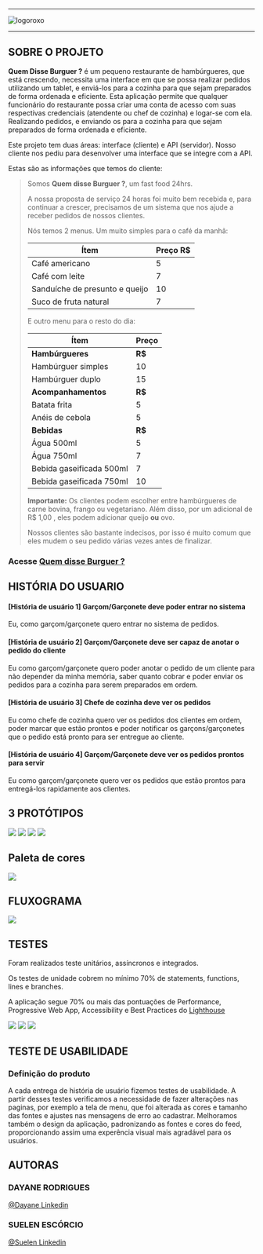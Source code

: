 ***

![logoroxo](src/img/logoroxo.png)

***

## SOBRE O PROJETO

**Quem Disse Burguer ?** é um pequeno restaurante de hambúrgueres, que está crescendo, necessita uma interface em que se possa realizar pedidos utilizando um tablet, e enviá-los para a cozinha para que sejam preparados de forma ordenada e eficiente.
Esta aplicação permite que qualquer funcionário do restaurante possa criar uma conta de acesso com suas respectivas credenciais (atendente ou chef de cozinha) e logar-se com ela. Realizando pedidos, e enviando os para a cozinha para que sejam preparados de forma ordenada e eficiente.

Este projeto tem duas áreas: interface (cliente) e API (servidor). Nosso cliente nos pediu para desenvolver uma interface que se integre com a API.

Estas são as informações que temos do cliente:

> Somos **Quem disse Burguer ?**, um fast food 24hrs.
>
>A nossa proposta de serviço 24 horas foi muito bem recebida e, para continuar a
>crescer, precisamos de um sistema que nos ajude a receber pedidos de nossos
>clientes.
>
>Nós temos 2 menus. Um muito simples para o café da manhã:
>
>| Ítem                      |Preço R$|
>|---------------------------|------|
>| Café americano            |    5 |
>| Café com leite            |    7 |
>| Sanduíche de presunto e queijo|   10 |
>| Suco de fruta natural     |    7 |
>
>E outro menu para o resto do dia:
>
>| Ítem                      |Preço |
>|---------------------------|------|
>|**Hambúrgueres**           |   **R$**   |
>|Hambúrguer simples         |    10|
>|Hambúrguer duplo           |    15|
>|**Acompanhamentos**        |   **R$**   |
>|Batata frita               |     5|
>|Anéis de cebola            |     5|
>|**Bebidas**                |   **R$**   |
>|Água 500ml                 |     5|
>|Água 750ml                 |     7|
>|Bebida gaseificada 500ml   |     7|
>|Bebida gaseificada 750ml   |    10|
>
> **Importante:** Os clientes podem escolher entre hambúrgueres de carne bovina,
> frango ou vegetariano. Além disso, por um adicional de R\$ 1,00 , eles podem
> adicionar queijo **ou** ovo.
>
>Nossos clientes são bastante indecisos, por isso é muito comum que eles mudem o
>seu pedido várias vezes antes de finalizar.

### Acesse [Quem disse Burguer ?](https://dayanersilva.github.io/SAP007-burger-queen-api-client/)


## HISTÓRIA DO USUARIO

#### [História de usuário 1] Garçom/Garçonete deve poder entrar no sistema

Eu, como garçom/garçonete quero entrar no sistema de pedidos.

#### [História de usuário 2] Garçom/Garçonete deve ser capaz de anotar o pedido do cliente

Eu como garçom/garçonete quero poder anotar o pedido de um cliente para não
depender da minha memória, saber quanto cobrar e poder enviar os pedidos para a
cozinha para serem preparados em ordem.

#### [História de usuário 3] Chefe de cozinha deve ver os pedidos

Eu como chefe de cozinha quero ver os pedidos dos clientes em ordem, poder
marcar que estão prontos e poder notificar os garçons/garçonetes que o pedido
está pronto para ser entregue ao cliente.

#### [História de usuário 4] Garçom/Garçonete deve ver os pedidos prontos para servir

Eu como garçom/garçonete quero ver os pedidos que estão prontos para entregá-los
rapidamente aos clientes.

## 3 PROTÓTIPOS

![](src/img/Login.jpg)
![](src/img/Cadastro.jpg)
![](src/img/MenuManhã.jpg)
![](src/img/MenuHamburguer.jpg)


## Paleta de cores 

![](src/img/Paleta.jpg)


## FLUXOGRAMA

![](src/img/Fluxograma.png)

## TESTES

Foram realizados teste unitários, assíncronos e integrados.

Os testes de unidade cobrem no mínimo 70% de statements, functions, lines e branches.

A aplicação segue 70% ou mais das pontuações de Performance, Progressive Web App, Accessibility e Best Practices do [Lighthouse](https://developers.google.com/web/tools/lighthouse/)

![](src/img/light1.png)
![](src/img/light2.png)
![](src/img/light3.png)


## TESTE DE USABILIDADE

### Definição do produto

A cada entrega de história de usuário fizemos testes de usabilidade. A partir desses testes verificamos a necessidade de fazer alterações nas paginas, por exemplo a tela de menu, que foi alterada as cores e tamanho das fontes e ajustes nas mensagens de erro ao cadastrar. Melhoramos também o design da aplicação, padronizando as fontes e cores do feed, proporcionando assim uma experência visual mais agradável para os usuários.


## AUTORAS

### DAYANE RODRIGUES
[@Dayane Linkedin](https://www.linkedin.com/in/dayaneersilva/)

### SUELEN ESCÓRCIO

[@Suelen Linkedin](https://www.linkedin.com/in/suelen-escorcio/)

